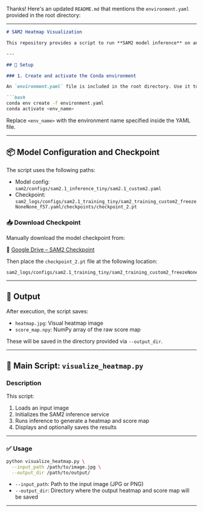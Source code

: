 Thanks! Here's an updated `README.md` that mentions the `environment.yaml` provided in the root directory:

---

````markdown
# SAM2 Heatmap Visualization

This repository provides a script to run **SAM2 model inference** on an input image and visualize the resulting ground mask heatmap. The main entry point of the project is `visualize_heatmap.py`.

---

## 🔧 Setup

### 1. Create and activate the Conda environment

An `environment.yaml` file is included in the root directory. Use it to create the environment:

```bash
conda env create -f environment.yaml
conda activate <env_name>
````

Replace `<env_name>` with the environment name specified inside the YAML file.

---


## 📦 Model Configuration and Checkpoint

The script uses the following paths:

* Model config:
  `sam2/configs/sam2.1_inference_tiny/sam2.1_custom2.yaml`
* Checkpoint:
  `sam2_logs/configs/sam2.1_training_tiny/sam2_training_custom2_freezeNoneNone_f57.yaml/checkpoints/checkpoint_2.pt`

### 📥 Download Checkpoint

Manually download the model checkpoint from:

🔗 [Google Drive – SAM2 Checkpoint](https://drive.google.com/drive/folders/190yHH-TcfQVoByZeB1809sPIR62CsBD1?dmr=1&ec=wgc-drive-hero-goto)

Then place the `checkpoint_2.pt` file at the following location:

```
sam2_logs/configs/sam2.1_training_tiny/sam2_training_custom2_freezeNoneNone_f57.yaml/checkpoints/checkpoint_2.pt
```

---

## 📂 Output

After execution, the script saves:

* `heatmap.jpg`: Visual heatmap image
* `score_map.npy`: NumPy array of the raw score map

These will be saved in the directory provided via `--output_dir`.

---

## 🚀 Main Script: `visualize_heatmap.py`

### Description

This script:

1. Loads an input image
2. Initializes the SAM2 inference service
3. Runs inference to generate a heatmap and score map
4. Displays and optionally saves the results

---

### ✅ Usage

```bash
python visualize_heatmap.py \
  --input_path /path/to/image.jpg \
  --output_dir /path/to/output/
```

* `--input_path`: Path to the input image (JPG or PNG)
* `--output_dir`: Directory where the output heatmap and score map will be saved

---
